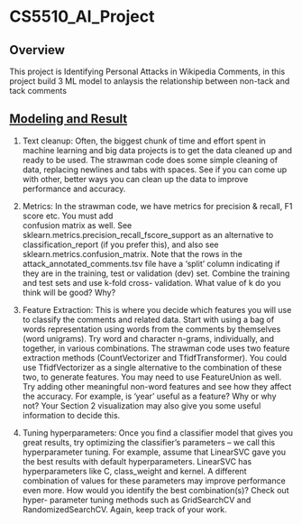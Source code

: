 # CS5510_AI_Project
## Overview
This project is Identifying Personal Attacks in Wikipedia Comments, in this project build 3 ML model to anlaysis the relationship between non-tack and tack comments

## [Modeling and Result](https://github.com/didiyang4759/CS5510_AI_Project/blob/main/AI_Project/DiYang_Project.ipynb)

1. Text cleanup: Often, the biggest chunk of time and effort spent in machine learning and big data 
projects is to get the data cleaned up and ready to be used. The strawman code does some simple 
cleaning of data, replacing newlines and tabs with spaces. See if you can come up with other, better 
ways you can clean up the data to improve performance and accuracy. 
 
2. Metrics: In the strawman code, we have metrics for precision & recall, F1 score etc. You must add  
confusion matrix  as well. See sklearn.metrics.precision_recall_fscore_support as an alternative to 
classification_report (if you prefer this), and also see sklearn.metrics.confusion_matrix.  Note that 
the rows in the attack_annotated_comments.tsv file have a ‘split’ column indicating if they are in the 
training, test or validation (dev) set. Combine the training and test sets and use k-fold cross-
validation. What value of k do you think will be good? Why? 
 
3. Feature Extraction: This is where you decide which features you will use to classify the comments 
and related data. Start with using a bag of words representation using words from the comments by 
themselves (word unigrams). Try word and character n-grams, individually, and together, in various 
combinations. The strawman code uses two feature extraction methods (CountVectorizer and 
TfidfTransformer). You could use TfidfVectorizer as a single alternative to the combination of these 
two, to generate features. You may need to use FeatureUnion as well. 
Try adding other meaningful non-word features and see how they affect the accuracy. For example, 
is ‘year’ useful as a feature? Why or why not? Your Section 2 visualization may also give you some 
useful information to decide this. 

5. Tuning hyperparameters: Once you find a classifier model that gives you great results, try optimizing 
the classifier’s parameters – we call this hyperparameter tuning. For example, assume that LinearSVC 
gave you the best results with default hyperparameters. LinearSVC has hyperparameters like C, 
class_weight and kernel. A different combination of values for these parameters may improve 
performance even more. How would you identify the best combination(s)?  Check out hyper-
parameter tuning methods such as GridSearchCV and RandomizedSearchCV. Again, keep track of 
your work. 
